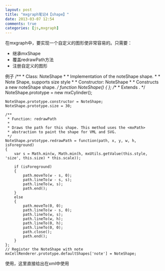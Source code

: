 ```yaml
---
layout: post
title: "mxgraph笔记4【shape】"
date: 2013-03-07 12:54
comments: true
categories: [js,mxgraph]
---
```


在mxgraph中，要实现一个自定义的图形使非常容易的。只需要：
*	继承mxShape
*	覆盖redrawPath方法
*	注册自定义的图形

<!--more-->

例子
	/**
	 * Class: NoteShape
	 * 
	 * Implementation of the noteShape shape.
	 *
	 * Note Shape, supports size style
	 * 
	 * Constructor: NoteShape
	 *
	 * Constructs a new noteShape shape.
	 */
	function NoteShape() { };
	/**
	 * Extends <mxCylinder>.
	 */
	NoteShape.prototype = new mxCylinder();

	NoteShape.prototype.constructor = NoteShape;
	NoteShape.prototype.size = 30;

	/**
	 * Function: redrawPath
	 *
	 * Draws the path for this shape. This method uses the <mxPath>
	 * abstraction to paint the shape for VML and SVG.
	 */
	NoteShape.prototype.redrawPath = function(path, x, y, w, h, isForeground)
	{
		var s = Math.min(w, Math.min(h, mxUtils.getValue(this.style, 'size', this.size) * this.scale));

		if (isForeground)
		{
			path.moveTo(w - s, 0);
			path.lineTo(w - s, s);
			path.lineTo(w, s);
			path.end();
		}
		else
		{
			path.moveTo(0, 0);
			path.lineTo(w - s, 0);
			path.lineTo(w, s);
			path.lineTo(w, h);
			path.lineTo(0, h);
			path.lineTo(0, 0);
			path.close();
			path.end();
		}
	};
	// Register the NoteShape with note
	mxCellRenderer.prototype.defaultShapes['note'] = NoteShape;
使用，这里直接给出在xml中使用
	


